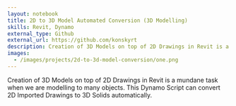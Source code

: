 ```yaml
---
layout: notebook
title: 2D to 3D Model Automated Conversion (3D Modelling)
skills: Revit, Dynamo
external_type: Github
external_url: https://github.com/konskyrt
description: Creation of 3D Models on top of 2D Drawings in Revit is a mundane task when we are modelling to many objects.
images:
  - /images/projects/2d-to-3d-model-conversion/one.png
---
```


Creation of 3D Models on top of 2D Drawings in Revit is a mundane task when we are modelling to many objects. This Dynamo Script can convert 2D Imported Drawings to 3D Solids automatically.

